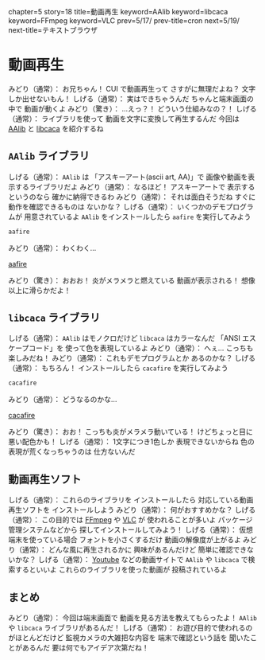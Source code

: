 chapter=5
story=18
title=動画再生
keyword=AAlib
keyword=libcaca
keyword=FFmpeg
keyword=VLC
prev=5/17/
prev-title=cron
next=5/19/
next-title=テキストブラウザ

# 動画再生

みどり（通常）：
  お兄ちゃん！
  CUI で動画再生って
  さすがに無理だよね？
  文字しか出せないもん！
しげる（通常）：
  実はできちゃうんだ
  ちゃんと端末画面の中で
  動画が動くよ
みどり（驚き）：
  …えっ？！
  どういう仕組みなの？！
しげる（通常）：
  ライブラリを使って
  動画を文字に変換して再生するんだ
  今回は [AAlib](https://aa-project.sourceforge.net/aalib/) と [libcaca](http://caca.zoy.org/wiki/libcaca) を紹介するね

## `AAlib` ライブラリ

しげる（通常）：
  `AAlib` は
  「アスキーアート(ascii art, AA)」で
  画像や動画を表示するライブラリだよ
みどり（通常）：
  なるほど！
  アスキーアートで
  表示するというのなら
  確かに納得できるわ
みどり（通常）：
  それは面白そうだね
  すぐに動作を確認できるものは
  ないかな？
しげる（通常）：
  いくつかのデモプログラムが
  用意されているよ
  `AAlib` をインストールしたら
  `aafire` を実行してみよう

```bash
aafire
```

みどり（通常）：
  わくわく…

[aafire](img/aafire.jpg)

みどり（驚き）：
  おおお！
  炎がメラメラと燃えている
  動画が表示される！
  想像以上に滑らかだよ！

## `libcaca` ライブラリ

しげる（通常）：
  `AAlib` はモノクロだけど
  `libcaca` はカラーなんだ
  「ANSI エスケープコード」を
  使って色を表現しているよ
みどり（通常）：
  へぇ…
  こっちも楽しみだね！
みどり（通常）：
  これもデモプログラムとか
  あるのかな？
しげる（通常）：
  もちろん！
  インストールしたら
  `cacafire` を実行してみよう

```bash
cacafire
```

みどり（通常）：
  どうなるのかな…

[cacafire](img/cacafire.jpg)

みどり（驚き）：
  おお！
  こっちも炎がメラメラ動いている！
  けどちょっと目に悪い配色かも！
しげる（通常）：
  1文字につき1色しか
  表現できないからね
  色の表現が荒くなっちゃうのは
  仕方ないんだ

## 動画再生ソフト

しげる（通常）：
  これらのライブラリを
  インストールしたら
  対応している動画再生ソフトを
  インストールしよう
みどり（通常）：
  何がおすすめかな？
しげる（通常）：
  この目的では [FFmpeg](https://www.ffmpeg.org/) や
  [VLC](https://www.videolan.org/vlc/index.ja.html) が
  使われることが多いよ
  パッケージ管理システムなどから
  探してインストールしてみよう！
しげる（通常）：
  仮想端末を使っている場合
  フォントを小さくするだけ
  動画の解像度が上がるよ
みどり（通常）：
  どんな風に再生されるかに
  興味があるんだけど
  簡単に確認できないかな？
しげる（通常）：
  [Youtube](https://www.youtube.com/) などの動画サイトで
  `AAlib` や `libcaca` で検索するといいよ
  これらのライブラリを使った動画が
  投稿されているよ

## まとめ

みどり（通常）：
  今回は端末画面で
  動画を見る方法を教えてもらったよ！
  `AAlib` や `libcaca` ライブラリがあるんだ！
しげる（通常）：
  お遊び目的で使われるのがほとんどだけど
  監視カメラの大雑把な内容を
  端末で確認という話を
  聞いたことがあるんだ
  要は何でもアイデア次第だね！

